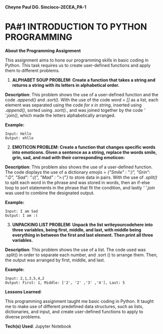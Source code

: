 __Cheyne Paul DG. Sincioco-2ECEA_PA-1__
# __PA#1 INTRODUCTION TO PYTHON PROGRAMMING__

__About the Programming Assignment__

This assignment aims to hone our programming skills in basic coding in Python. This task requires us to create user-defined functions and apply them to different problems. 

1. __ALPHABET SOUP PROBLEM: Create a function that takes a string and returns a string with its letters in alphabetical order.__

__Description__: This problem shows the use of a user-defined function and the code _.append()_ and _.sort()._ With the use of the code _word = []_ as a list, each element was separated using the code _for x in string_, inserted using _.append()_, sorted using _.sort()._, and  was joined together by the code _' '.join()_, which made the letters alphabetically arranged.

__Example:__
```
Input: Hello
Output: ehllo
```
2. __EMOTICON PROBLEM: Create a function that changes specific words into emoticons. Given a sentence as a string, replace the words smile, grin, sad, and mad with their corresponding emoticon:__

__Description__: This problem also shows the use of a user-defined function. The code displays the use of a dictionary _emojis = {"Smile" : ":)", "Grin": ":D", "Sad": ":((", "Mad" : ">:("}_ to store data in pairs. With the use of _.split()_ to split each word in the phrase and was stored in words, then an  if-else loop to sort statements in the phrase that fit the condition, and lastly 
_' '.join_ was used to combine the designated output.

__Example:__
```
Input: I am Sad
Output: I am :(
```

3. __UNPACKING LIST PROBLEM: Unpack the list writeyourcodehere into three variables, being first, middle, and last, with middle being everything in between the first and last element. Then print all three variables.__

__Description__: This problem shows the use of a list. The code used was .split() in order to separate each number, and .sort () to arrange them. Then, the output was arranged by first, middle, and last. 

__Example:__
```
Input: 2,1,3,5,4,2
Output: First: 1, Middle: ['2', '2' ,'3' ,'4'], Last: 5
```
__Lessons Learned__:

This programming assignment taught me basic coding in Python. It taught me to make use of different predefined data structures, such as lists, dictionaries, and input, and create user-defined functions to apply to diverse problems.

__Tech(s) Used__: Jupyter Notebook
